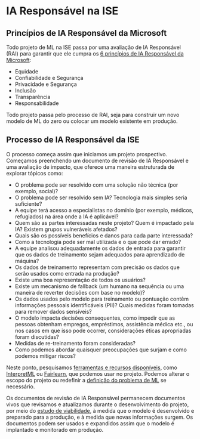 # IA Responsável na ISE

## Princípios de IA Responsável da Microsoft

Todo projeto de ML na ISE passa por uma avaliação de IA Responsável (RAI) para garantir que ele cumpra os [6 princípios de IA Responsável da Microsoft](https://www.microsoft.com/en-us/ai/responsible-ai):

- Equidade
- Confiabilidade e Segurança
- Privacidade e Segurança
- Inclusão
- Transparência
- Responsabilidade

Todo projeto passa pelo processo de RAI, seja para construir um novo modelo de ML do zero ou colocar um modelo existente em produção.

## Processo de IA Responsável da ISE

O processo começa assim que iniciamos um projeto prospectivo. Começamos preenchendo um documento de revisão de IA Responsável e uma avaliação de impacto, que oferece uma maneira estruturada de explorar tópicos como:

- O problema pode ser resolvido com uma solução não técnica (por exemplo, social)?
- O problema pode ser resolvido sem IA? Tecnologia mais simples seria suficiente?
- A equipe terá acesso a especialistas no domínio (por exemplo, médicos, refugiados) na área onde a IA é aplicável?
- Quem são as partes interessadas neste projeto? Quem é impactado pela IA? Existem grupos vulneráveis afetados?
- Quais são os possíveis benefícios e danos para cada parte interessada?
- Como a tecnologia pode ser mal utilizada e o que pode dar errado?
- A equipe analisou adequadamente os dados de entrada para garantir que os dados de treinamento sejam adequados para aprendizado de máquina?
- Os dados de treinamento representam com precisão os dados que serão usados como entrada na produção?
- Existe uma boa representação de todos os usuários?
- Existe um mecanismo de fallback (um humano na sequência ou uma maneira de reverter decisões com base no modelo)?
- Os dados usados pelo modelo para treinamento ou pontuação contêm informações pessoais identificáveis (PII)? Quais medidas foram tomadas para remover dados sensíveis?
- O modelo impacta decisões consequentes, como impedir que as pessoas obtenham empregos, empréstimos, assistência médica etc., ou nos casos em que isso pode ocorrer, considerações éticas apropriadas foram discutidas?
- Medidas de re-treinamento foram consideradas?
- Como podemos abordar quaisquer preocupações que surjam e como podemos mitigar riscos?

Neste ponto, pesquisamos [ferramentas e recursos disponíveis](https://www.microsoft.com/en-us/ai/responsible-ai-resources), como [InterpretML](https://interpret.ml/) ou [Fairlearn](https://github.com/fairlearn/fairlearn), que podemos usar no projeto. Podemos alterar o escopo do projeto ou redefinir a [definição do problema de ML](ml-problem-formulation-envisioning.md) se necessário.

Os documentos de revisão de IA Responsável permanecem documentos vivos que revisamos e atualizamos durante o desenvolvimento do projeto, por meio do [estudo de viabilidade](ml-feasibility-study.md), à medida que o modelo é desenvolvido e preparado para a produção, e à medida que novas informações surgem. Os documentos podem ser usados e expandidos assim que o modelo é implantado e monitorado em produção.
